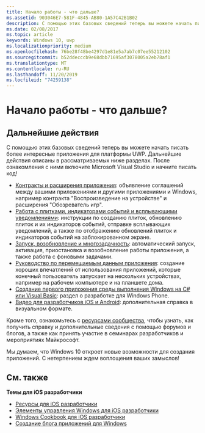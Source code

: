 ```yaml
---
title: Начало работы - что дальше?
ms.assetid: 903046E7-581F-4845-AB80-1A57C42B1B02
description: С помощью этих базовых сведений теперь вы можете начать писать более интересные приложения для платформы UWP.
ms.date: 02/08/2017
ms.topic: article
keywords: Windows 10, uwp
ms.localizationpriority: medium
ms.openlocfilehash: 76be28f48be4297d1e81e5a7ab7c07ee55212102
ms.sourcegitcommit: b52ddecccb9e68dbb71695af3078005a2eb78af1
ms.translationtype: MT
ms.contentlocale: ru-RU
ms.lasthandoff: 11/20/2019
ms.locfileid: "74259138"
---
```

# <a name="getting-started-what-next"></a>Начало работы - что дальше?


## <a name="next-steps"></a>Дальнейшие действия

С помощью этих базовых сведений теперь вы можете начать писать более интересные приложения для платформы UWP. Дальнейшие действия описаны в рассматриваемых ниже разделах. После ознакомления с ними включите Microsoft Visual Studio и начните писать код!

-   [Контракты и расширения приложения](https://docs.microsoft.com/previous-versions/windows/apps/hh464906(v=win.10)): объявление соглашений между вашими приложениями и другими приложениями и Windows, например контракта "Воспроизведение на устройстве" и расширения "Обозреватель игр".
-   [Работа с плитками, индикаторами событий и всплывающими уведомлениями](https://docs.microsoft.com/previous-versions/windows/apps/hh868259(v=win.10)): инструкции по созданию плиток, обновлению плиток и их индикаторов событий, отправке всплывающих уведомлений, а также по отображению обновлений плиток и индикаторов событий на заблокированном экране.
-   [Запуск, возобновление и многозадачность](https://docs.microsoft.com/previous-versions/windows/apps/hh770837(v=win.10)): автоматический запуск, активация, приостановка и возобновление работы приложения, а также работа с фоновыми задачами.
-   [Руководство по перемещаемым данным приложения](https://docs.microsoft.com/windows/uwp/design/app-settings/store-and-retrieve-app-data): создание хороших впечатлений от использования приложений, которые конечный пользователь запускает на нескольких устройствах, например на рабочем компьютере и на планшете дома.
-   [Создание первого приложения среды выполнения Windows на C# или Visual Basic](https://msdn.microsoft.com/library/windows/apps/hh974581.aspx): раздел о разработке для Windows Phone.
-   [Видео для разработчиков iOS и Android](https://docs.microsoft.com/previous-versions/windows/apps/dn393982(v=win.10)): дополнительная справка в визуальном формате.

Кроме того, ознакомьтесь с [ресурсами сообщества](https://developer.microsoft.com/en-us/windows/support), чтобы узнать, как получить справку и дополнительные сведения с помощью форумов и блогов, а также как принять участие в семинарах разработчиков и мероприятиях Майкрософт.

Мы думаем, что Windows 10 откроет новые возможности для создания приложений. С нетерпением ждем воплощения ваших замыслов!

## <a name="related-topics"></a>См. также

**Темы для iOS разработчики**
* [Ресурсы для iOS разработчики](https://docs.microsoft.com/previous-versions/windows/apps/jj945493(v=win.10))
* [Элементы управления Windows для iOS разработчики](https://docs.microsoft.com/previous-versions/windows/apps/dn263255(v=win.10))
* [Windows Cookbook для iOS разработчики](https://docs.microsoft.com/previous-versions/windows/apps/dn263256(v=win.10))
* [Создание блога приложений для Windows](https://blogs.windows.com/buildingapps/2016/01/27/visual-studio-walkthrough-for-ios-developers/)
